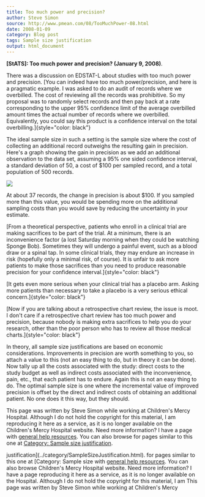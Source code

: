 ```yaml
---
title: Too much power and precision?
author: Steve Simon
source: http://www.pmean.com/08/TooMuchPower-08.html
date: 2008-01-09
category: Blog post
tags: Sample size justification
output: html_document
---
```

**[StATS]: Too much power and precision? (January 9,
2008)**.

There was a discussion on EDSTAT-L about studies with too much power
and precision. [You can indeed have too much power/precision, and here
is a pragmatic example. I was asked to do an audit of records where we
overbilled. The cost of reviewing all the records was prohibitive. So
my proposal was to randomly select records and then pay back at a rate
corresponding to the upper 95% confidence limit of the average
overbilled amount times the actual number of records where we
overbilled. Equivalently, you could say this product is a confidence
interval on the total overbilling.]{style="color: black"}

The ideal sample size in such a setting is the sample size where the
cost of collecting an additional record outweighs the resulting gain
in precision. Here's a graph showing the gain in precision as we add
an additional observation to the data set, assuming a 95% one sided
confidence interval, a standard deviation of 50, a cost of $100 per
sampled record, and a total population of 500 records.

![](../../../web/images/08/TooMuchPower-0801.gif)

At about 37 records, the change in precision is about $100. If you
sampled more than this value, you would be spending more on the
additional sampling costs than you would save by reducing the
uncertainty in your estimate.

[From a theoretical perspective, patients who enroll in a clinical
trial are making sacrifices to be part of the trial. At a minimum,
there is an inconvenience factor (a lost Saturday morning when they
could be watching Sponge Bob). Sometimes they will undergo a painful
event, such as a blood draw or a spinal tap. In some clinical trials,
they may endure an increase in risk (hopefully only a minimal risk, of
course). It is unfair to ask more patients to make those sacrifices
than you need to produce reasonable precision for your confidence
interval.]{style="color: black"}

[It gets even more serious when your clinical trial has a placebo arm.
Asking more patients than necessary to take a placebo is a very
serious ethical concern.]{style="color: black"}

[Now if you are talking about a retrospective chart review, the issue
is moot. I don't care if a retrospective chart review has too much
power and precision, because nobody is making extra sacrifices to help
you do your research, other than the poor person who has to review all
those medical charts.]{style="color: black"}

In theory, all sample size justifications are based on economic
considerations. Improvements in precision are worth something to you,
so attach a value to this (not an easy thing to do, but in theory it
can be done). Now tally up all the costs associated with the study:
direct costs to the study budget as well as indirect costs associated
with the inconvenience, pain, etc., that each patient has to endure.
Again this is not an easy thing to do. The optimal sample size is one
where the incremental value of improved precision is offset by the
direct and indirect costs of obtaining an additional patient. No one
does it this way, but they should.

This page was written by Steve Simon while working at Children's Mercy
Hospital. Although I do not hold the copyright for this material, I am
reproducing it here as a service, as it is no longer available on the
Children's Mercy Hospital website. Need more information? I have a page
with [general help resources](../GeneralHelp.html). You can also browse
for pages similar to this one at [Category: Sample size
justification](../category/SampleSizeJustification.html).
<!---More--->
justification](../category/SampleSizeJustification.html).
for pages similar to this one at [Category: Sample size
with [general help resources](../GeneralHelp.html). You can also browse
Children's Mercy Hospital website. Need more information? I have a page
reproducing it here as a service, as it is no longer available on the
Hospital. Although I do not hold the copyright for this material, I am
This page was written by Steve Simon while working at Children's Mercy

<!---Do not use
**[StATS]: Too much power and precision? (January 9,
This page was written by Steve Simon while working at Children's Mercy
Hospital. Although I do not hold the copyright for this material, I am
reproducing it here as a service, as it is no longer available on the
Children's Mercy Hospital website. Need more information? I have a page
with [general help resources](../GeneralHelp.html). You can also browse
for pages similar to this one at [Category: Sample size
justification](../category/SampleSizeJustification.html).
--->

